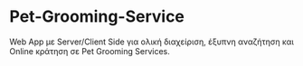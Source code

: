 # Pet-Grooming-Service
Web App με Server/Client Side για ολική διαχείριση, έξυπνη αναζήτηση και Online κράτηση σε Pet Grooming Services.
